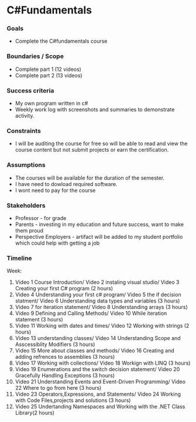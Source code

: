 # C#Fundamentals
### Goals

-   Complete the C#fundamentals course

### Boundaries / Scope

-   Complete part 1 (12 videos)
-   Complete part 2 (13 videos)

### Success criteria

-   My own program written in c#
-   Weekly work log with screenshots and summaries to demonstrate activity.

### Constraints

-   I will be auditing the course for free so will be able to read and view the course content but not submit projects or earn the certification.

### Assumptions

-   The courses will be available for the duration of the semester.
-   I have need to dowload required software.
-   I wont need to pay for the course

### Stakeholders

-   Professor - for grade
-   Parents - investing in my education and future success, want to make them proud
-   Perspective Employers - artifact will be added to my student portfolio which could help with getting a job

### Timeline

Week:

1.  Video 1 Course Introduction/ Video 2 instaling visual studio/ Video 3 Creating your first C# program (2 hours)
2.  Video 4 Understanding your first c# program/ Video 5 the if decision statment/ Video 6 Understanding data types and variables (3 hours)
3.  Video 7 for iteration statement/ Video 8 Understanding arrays (3 hours)
4.  Video 9 Defining and Calling Methods/ Video 10 While iteration statement (3 hours)
5.  Video 11 Working with dates and times/ Video 12 Working with strings (2 hours)
6.  Video 13 understanding classes/ Video 14 Understanding Scope and Asscessiblity Modifiers (3 hours)
7.  Video 15 More about classes and methods/ Video 16 Creating and adding refrences to assemblies (3 hours)
8.  Video 17 Working with collections/ Video 18 Workign with LINQ (3 hours)
9.  Video 19 Enumerations and the switch decision statement/ Video 20 Gracefully Handling Exceptions (3 hours)
10. Video 21 Understanding Events and Event-Driven Programming/ Video 22 Where to go from here (3 hours)
11. Video 23 Operators,Expressions, and Statements/ Video 24 Working with Code Files,projects and solutions (3 hours)
12. Video 25 Undertanding Namespaces and Working with the .NET Class Library(2 hours)
